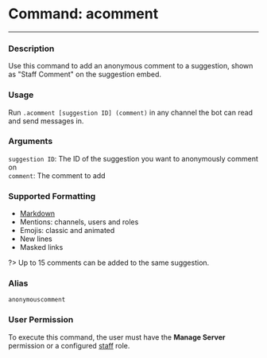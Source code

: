 # Command: acomment
---
### Description
Use this command to add an anonymous comment to a suggestion, shown as "Staff Comment" on the suggestion embed.

### Usage
Run `.acomment [suggestion ID] (comment)` in any channel the bot can read and send messages in.

### Arguments
`suggestion ID`: The ID of the suggestion you want to anonymously comment on\
`comment`: The comment to add

### Supported Formatting
- [Markdown](https://support.discord.com/hc/en-us/articles/210298617)
- Mentions: channels, users and roles
- Emojis: classic and animated
- New lines
- Masked links 


?> Up to 15 comments can be added to the same suggestion.

### Alias
`anonymouscomment`

### User Permission
To execute this command, the user must have the **Manage Server** permission or a configured [staff](/config/staffroles.md) role.

